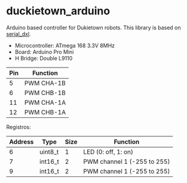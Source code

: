 # duckietown_arduino

Arduino based controller for Dukietown robots. This library is based on [serial_dxl](https://github.com/rorromr/serial_dxl).

* Microcontroller: ATmega 168 3.3V 8MHz
* Board: Arduino Pro Mini
* H Bridge: Double L9110

| Pin |   Function  |
|-----|-------------|
| 5   | PWM CHA-1B  |
| 6   | PWM CHB-1B  |
| 11  | PWM CHA-1A  |
| 12  | PWM CHB-1A  |

Registros:

| Address |   Type   | Size | Function                   |
|---------|----------|------|----------------------------|
| 6       | uint8_t  | 1    | LED (0: off, 1: on)        |
| 7       | int16_t  | 2    | PWM channel 1 (-255 to 255)|
| 9       | int16_t  | 2    | PWM channel 1 (-255 to 255)|

